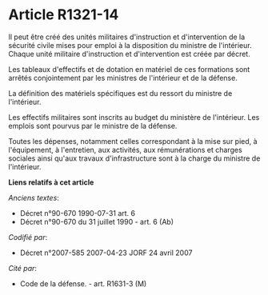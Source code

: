 # Article R1321-14

Il peut être créé des unités militaires d'instruction et d'intervention de la sécurité civile mises pour emploi à la
disposition du ministre de l'intérieur. Chaque unité militaire d'instruction et d'intervention est créée par décret.

Les tableaux d'effectifs et de dotation en matériel de ces formations sont arrêtés conjointement par les ministres de
l'intérieur et de la défense.

La définition des matériels spécifiques est du ressort du ministre de l'intérieur.

Les effectifs militaires sont inscrits au budget du ministère de l'intérieur. Les emplois sont pourvus par le ministre de la
défense.

Toutes les dépenses, notamment celles correspondant à la mise sur pied, à l'équipement, à l'entretien, aux activités, aux
rémunérations et charges sociales ainsi qu'aux travaux d'infrastructure sont à la charge du ministre de l'intérieur.

**Liens relatifs à cet article**

_Anciens textes_:

  - Décret n°90-670 1990-07-31 art. 6
  - Décret n°90-670 du 31 juillet 1990 - art. 6 (Ab)

_Codifié par_:

  - Décret n°2007-585 2007-04-23 JORF 24 avril 2007

_Cité par_:

  - Code de la défense. - art. R1631-3 (M)
